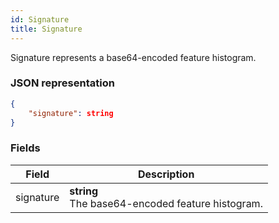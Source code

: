 ```yaml
---
id: Signature
title: Signature
---
```


Signature represents a base64-encoded feature histogram.

### JSON representation


```json
{
	"signature": string
}
```

### Fields

| Field | Description |
|---|---|
| signature | **string**<br />The base64-encoded feature histogram. |